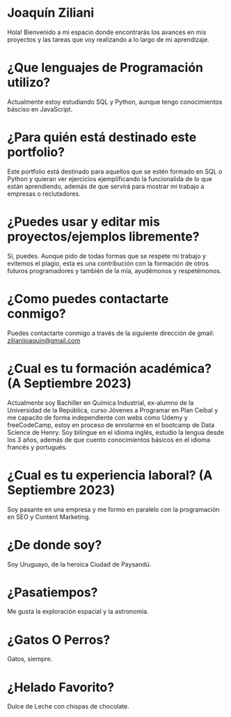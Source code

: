 # Joaquín Ziliani 

Hola!
Bienvenido a mi espacio donde encontrarás los avances en mis proyectos y las tareas que voy realizando a lo largo de mi aprendizaje.

# ¿Que lenguajes de Programación utilizo?

Actualmente estoy estudiando SQL y Python, aunque tengo conocimientos básciso en JavaScript.

# ¿Para quién está destinado este portfolio?

Este portfolio está destinado para aquellos que se estén formado en SQL o Python y quieran ver ejercicios ejemplificando la funcionalida de lo que están aprendiendo,
además de que servirá para mostrar mi trabajo a empresas o reclutadores.

# ¿Puedes usar y editar mis proyectos/ejemplos libremente?

Si, puedes. Aunque pido de todas formas que se respete mi trabajo y evitemos el plagio, esta es una contribución con la formación de otros futuros programadores y también de la mía, ayudémonos y respetémonos.

# ¿Como puedes contactarte conmigo?

Puedes contactarte conmigo a través de la siguiente dirección de gmail: zilianijoaquin@gmail.com

# ¿Cual es tu formación académica? (A Septiembre 2023)

Actualmente soy Bachiller en Química Industrial, ex-alumno de la Universidad de la República, curso Jóvenes a Programar en Plan Ceibal y me capacito de forma independiente con webs como Udemy y freeCodeCamp, estoy en proceso de enrolarme en el bootcamp de Data Science de Henry. Soy bilingue en el idioma inglés, estudio la lengua desde los 3 años, además de que cuento conocimientos básicos en el idioma francés y portugués. 

# ¿Cual es tu experiencia laboral? (A Septiembre 2023)

Soy pasante en una empresa y me formo en paralelo con la programación en SEO y Content Marketing.

# ¿De donde soy?

Soy Uruguayo, de la heroica Ciudad de Paysandú.

# ¿Pasatiempos?

Me gusta la exploración espacial y la astronomía.

# ¿Gatos O Perros?

Gatos, siempre.

# ¿Helado Favorito?

Dulce de Leche con chispas de chocolate.
